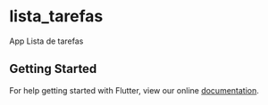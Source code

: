 # lista_tarefas

App Lista de tarefas

## Getting Started

For help getting started with Flutter, view our online
[documentation](https://flutter.io/).
